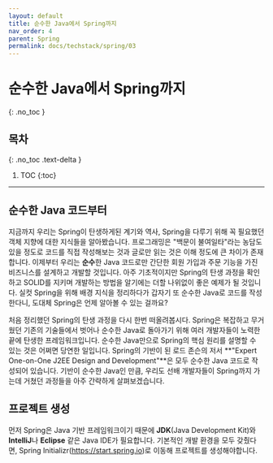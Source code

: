 ```yaml
---
layout: default
title: 순수한 Java에서 Spring까지
nav_order: 4
parent: Spring
permalink: docs/techstack/spring/03
---
```


# 순수한 Java에서 Spring까지  
{: .no_toc }

## 목차
{: .no_toc .text-delta }

1. TOC
{:toc}

---

## 순수한 Java 코드부터
지금까지 우리는 Spring이 탄생하게된 계기와 역사, Spring을 다루기 위해 꼭 필요했던 객체 지향에 대한 지식들을 알아봤습니다. 프로그래밍은 "백문이 불여일타"라는 농담도 있을 정도로 코드를 직접 작성해보는 것과 글로만 읽는 것은 이해 정도에 큰 차이가 존재합니다. 이제부터 우리는 **순수**한 Java 코드로만 간단한 회원 가입과 주문 기능을 가진 비즈니스를 설계하고 개발할 것입니다. 아주 기초적이지만 Spring의 탄생 과정을 확인하고 SOLID를 지키며 개발하는 방법을 알기에는 더할 나위없이 좋은 예제가 될 것입니다. 실컷 Spring을 위해 배경 지식을 정리하다가 갑자기 또 순수한 Java로 코드를 작성한다니, 도대체 Spring은 언제 알아볼 수 있는 걸까요?

처음 정리했던 Spring의 탄생 과정을 다시 한번 떠올려봅시다. Spring은 복잡하고 무거웠던 기존의 기술들에서 벗어나 순수한 Java로 돌아가기 위해 여러 개발자들이 노력한 끝에 탄생한 프레임워크입니다. 순수한 Java만으로 Spring의 핵심 원리를 설명할 수 있는 것은 어쩌면 당연한 일입니다. Spring의 기반이 된 로드 존슨의 저서 **"Expert One-on-One J2EE Design and Development"**은 모두 순수한 Java 코드로 작성되어 있습니다. 기반이 순수한 Java인 만큼, 우리도 선배 개발자들이 Spring까지 가는데 거쳤던 과정들을 아주 간략하게 살펴보겠습니다.

## 프로젝트 생성
먼저 Spring은 Java 기반 프레임워크이기 때문에 **JDK**(Java Development Kit)와 **IntelliJ**나 **Eclipse** 같은 Java IDE가 필요합니다. 기본적인 개발 환경을 모두 갖췄다면, Spring Initializr(<https://start.spring.io>)로 이동해 프로젝트를 생성해야합니다.